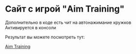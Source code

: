 # Сайт с игрой "Aim Training"

Дополнительно в коде есть чит на автонажимание кружков
Активируется в консоли

Результат вы можете посмотреть тут:

[Aim Training](https://zykovvv.github.io/Aim_Training/)
